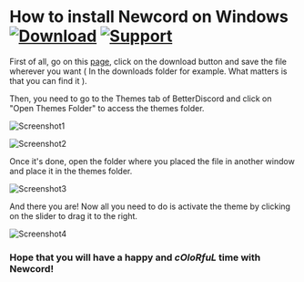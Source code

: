 # How to install Newcord on Windows [![Download][download-badge]][download-link] [![Support][support-badge]][support-link]

[download-badge]: https://kaiidoo.github.io/Newcord/icons/github/download.svg
[download-link]: https://betterdiscord.app/Download?id=414
[support-badge]: https://kaiidoo.github.io/Newcord/icons/github/support.svg
[support-link]: https://github.com/Kaiidoo/Newcord/issues

First of all, go on this [page](https://betterdiscord.app/theme/Newcord), click on the download button and save the file wherever you want ( In the downloads folder for example. What matters is that you can find it ).

Then, you need to go to the Themes tab of BetterDiscord and click on "Open Themes Folder" to access the themes folder.

![Screenshot1](https://imgur.com/l6GIWNU.png)

![Screenshot2](https://imgur.com/cmGiywL.png)

Once it's done, open the folder where you placed the file in another window and place it in the themes folder.

![Screenshot3](https://imgur.com/IaCnTQW.png)

And there you are! Now all you need to do is activate the theme by clicking on the slider to drag it to the right.

![Screenshot4](https://imgur.com/ybGPHyF.png)

### Hope that you will have a happy and _cOloRfuL_ time with Newcord!
